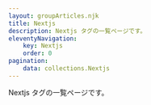```yaml
---
layout: groupArticles.njk
title: Nextjs
description: Nextjs タグの一覧ページです。
eleventyNavigation:
    key: Nextjs
    order: 0
pagination:
    data: collections.Nextjs
---
```


Nextjs タグの一覧ページです。
